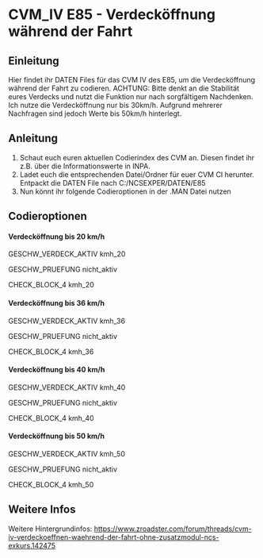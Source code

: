 # CVM_IV E85 - Verdecköffnung während der Fahrt

## Einleitung
Hier findet ihr DATEN Files für das CVM IV des E85, um die Verdecköffnung während der Fahrt zu codieren. ACHTUNG: Bitte denkt an die Stabilität eures Verdecks und nutzt die Funktion nur nach sorgfältigem Nachdenken. Ich nutze die Verdecköffnung nur bis 30km/h. Aufgrund mehrerer Nachfragen sind jedoch Werte bis 50km/h hinterlegt. 

## Anleitung
1. Schaut euch euren aktuellen Codierindex des CVM an. Diesen findet ihr z.B. über die Informationswerte in INPA.
2. Ladet euch die entsprechenden Datei/Ordner für euer CVM CI herunter. Entpackt die DATEN File nach C:/NCSEXPER/DATEN/E85
3. Nun könnt ihr folgende Codieroptionen in der .MAN Datei nutzen

## Codieroptionen
#### Verdecköffnung bis 20 km/h
GESCHW_VERDECK_AKTIV
kmh_20

GESCHW_PRUEFUNG
nicht_aktiv

CHECK_BLOCK_4
kmh_20

#### Verdecköffnung bis 36 km/h
GESCHW_VERDECK_AKTIV
kmh_36

GESCHW_PRUEFUNG
nicht_aktiv

CHECK_BLOCK_4
kmh_36

#### Verdecköffnung bis 40 km/h
GESCHW_VERDECK_AKTIV
kmh_40

GESCHW_PRUEFUNG
nicht_aktiv

CHECK_BLOCK_4
kmh_40

#### Verdecköffnung bis 50 km/h
GESCHW_VERDECK_AKTIV
kmh_50

GESCHW_PRUEFUNG
nicht_aktiv

CHECK_BLOCK_4
kmh_50

## Weitere Infos
Weitere Hintergrundinfos: https://www.zroadster.com/forum/threads/cvm-iv-verdeckoeffnen-waehrend-der-fahrt-ohne-zusatzmodul-ncs-exkurs.142475

